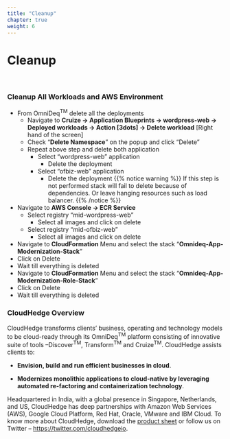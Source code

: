 ```yaml
---
title: "Cleanup"
chapter: true
weight: 6
---
```


# Cleanup
<br>

### Cleanup All Workloads and AWS Environment

- From OmniDeq<sup>TM</sup> delete all the deployments
    - Navigate to **Cruize -> Application Blueprints -> wordpress-web -> Deployed workloads -> Action [3dots] -> Delete workload** [Right hand of the screen]
    - Check “**Delete Namespace**” on the popup and click “Delete” 
    - Repeat above step and delete both application
        - Select “wordpress-web” application 
            - Delete the deployment
        - Select “ofbiz-web” application
            - Delete the deployment
{{% notice warning %}}
If this step is not performed stack will fail to delete because of dependencies. Or leave hanging resources such as load balancer.
{{% /notice %}}
- Navigate to **AWS Console -> ECR Service**
    - Select registry “mid-wordpress-web”
        - Select all images and click on delete
    - Select registry “mid-ofbiz-web”
        - Select all images and click on delete
- Navigate to **CloudFormation** Menu and select the stack “**Omnideq-App-Modernization-Stack**”
- Click on Delete
- Wait till everything is deleted
- Navigate to **CloudFormation** Menu and select the stack “**Omnideq-App-Modernization-Role-Stack**”
- Click on Delete
- Wait till everything is deleted


### CloudHedge Overview

CloudHedge transforms clients’ business, operating and technology models to be cloud-ready through its OmniDeq<sup>TM</sup> platform consisting of innovative suite of tools –Discover<sup>TM</sup>, Transform<sup>TM</sup> and Cruize<sup>TM</sup>. CloudHedge assists clients to:

- **Envision, build and run efficient businesses in cloud**.

- **Modernizes monolithic applications to cloud-native by leveraging automated re-factoring
and containerization technology**.

Headquartered in India, with a global presence in Singapore, Netherlands, and US, CloudHedge has deep partnerships with Amazon Web Services (AWS), Google Cloud Platform, Red Hat, Oracle, VMware and IBM Cloud.
To know more about CloudHedge, download the [product sheet](https://cloudhedge.io/product-sheet/) or follow us on Twitter – https://twitter.com/cloudhedgeio.